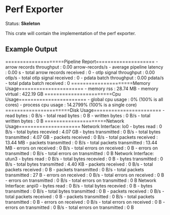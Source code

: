 # Perf Exporter

Status: **Skeleton**

This crate will contain the implementation of the perf exporter.

## Example Output

====================Pipeline Report====================
    - arrow records throughput          : 0.00 arrow-records/s
    - average pipeline latency          : 0.00 s
    - total arrow records received      : 0
    - otlp signal throughput            : 0.00 otlp/s
    - total otlp signal received        : 0
    - pdata batch throughput            : 0.00 pdata/s
    - total pdata batch received        : 0
=====================Memory Usage======================
    - memory rss                        : 28.74 MB
    - memory virtual                    : 422.19 GB
=======================Cpu Usage=======================
    - global cpu usage                  : 0% (100% is all cores)
    - process cpu usage                 : 14.2799% (100% is a single core)
======================Disk Usage=======================
    - read bytes                        : 0 B/s
    - total read bytes                  : 0 B
    - written bytes                     : 0 B/s
    - total written bytes               : 0 B
=====================Network Usage=====================
Network Interface: lo0
    - bytes read                        : 0 B/s
    - total bytes recevied              : 4.07 GB
    - bytes transmitted                 : 0 B/s
    - total bytes transmitted           : 4.07 GB
    - packets received                  : 0 B/s
    - total packets received            : 13.44 MB
    - packets transmitted               : 0 B/s
    - total packets transmitted         : 13.44 MB
    - errors on received                : 0 B/s
    - total errors on received          : 0 B
    - errors on transmitted             : 0 B/s
    - total errors on transmitted       : 0 B
Network Interface: utun3
    - bytes read                        : 0 B/s
    - total bytes recevied              : 0 B
    - bytes transmitted                 : 0 B/s
    - total bytes transmitted           : 4.40 KB
    - packets received                  : 0 B/s
    - total packets received            : 0 B
    - packets transmitted               : 0 B/s
    - total packets transmitted         : 27 B
    - errors on received                : 0 B/s
    - total errors on received          : 0 B
    - errors on transmitted             : 0 B/s
    - total errors on transmitted       : 0 B
Network Interface: anpi0
    - bytes read                        : 0 B/s
    - total bytes recevied              : 0 B
    - bytes transmitted                 : 0 B/s
    - total bytes transmitted           : 0 B
    - packets received                  : 0 B/s
    - total packets received            : 0 B
    - packets transmitted               : 0 B/s
    - total packets transmitted         : 0 B
    - errors on received                : 0 B/s
    - total errors on received          : 0 B
    - errors on transmitted             : 0 B/s
    - total errors on transmitted       : 0 B
